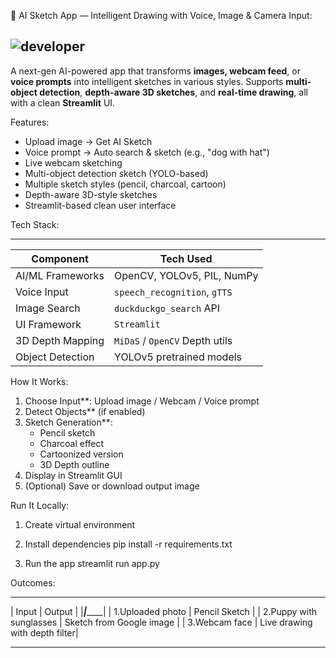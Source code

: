 🎨 AI Sketch App — Intelligent Drawing with Voice, Image & Camera Input:

![developer](https://img.shields.io/badge/Developed%20By%20%3A-Kolla%20KiranKumar-red)
---

A next-gen AI-powered app that transforms **images, webcam feed**, or **voice prompts** into intelligent sketches in various styles. Supports **multi-object detection**, **depth-aware 3D sketches**, and **real-time drawing**, all with a clean **Streamlit** UI.

Features:
- Upload image → Get AI Sketch
- Voice prompt → Auto search & sketch (e.g., "dog with hat")
- Live webcam sketching
- Multi-object detection sketch (YOLO-based)
- Multiple sketch styles (pencil, charcoal, cartoon)
- Depth-aware 3D-style sketches
- Streamlit-based clean user interface

Tech Stack:
________________________________________________________
| Component           | Tech Used                      |
|---------------------|-------------------------------|
| AI/ML Frameworks    | OpenCV, YOLOv5, PIL, NumPy     |
| Voice Input         | `speech_recognition`, `gTTS`   |
| Image Search        | `duckduckgo_search` API        |
| UI Framework        | `Streamlit`                    |
| 3D Depth Mapping    | `MiDaS` / `OpenCV` Depth utils |
| Object Detection    | YOLOv5 pretrained models       |

How It Works:
1. Choose Input**: Upload image / Webcam / Voice prompt
2. Detect Objects** (if enabled)
3. Sketch Generation**:
   - Pencil sketch
   - Charcoal effect
   - Cartoonized version
   - 3D Depth outline
4. Display in Streamlit GUI
5. (Optional) Save or download output image

Run It Locally:
1. Create virtual environment

2. Install dependencies
pip install -r requirements.txt

3. Run the app
streamlit run app.py

Outcomes:
____________________________________________________________
| Input                     |      Output                   |
|___________________________|_______________________________|
| 1.Uploaded photo          |  Pencil Sketch                |
| 2.Puppy with sunglasses   |  Sketch from Google image     |
| 3.Webcam face             | Live drawing with depth filter|
_____________________________________________________________
